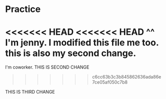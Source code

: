 # Practice
<<<<<<< HEAD
<<<<<<< HEAD
^^ I'm jenny. I modified this file
me too. this is also my second change.
=======
I'm  coworker. 
THIS IS SECOND CHANGE
>>>>>>> c6cc63b3c3b845862636ada86e7ce05af050c7b8

THIS IS THIRD CHANGE
